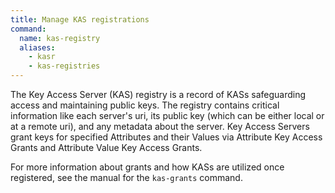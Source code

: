 ```yaml
---
title: Manage KAS registrations
command:
  name: kas-registry
  aliases:
    - kasr
    - kas-registries
---
```


The Key Access Server (KAS) registry is a record of KASs safeguarding access and maintaining public keys.
The registry contains critical information like each server's uri, its public key (which can be
either local or at a remote uri), and any metadata about the server. Key Access Servers grant keys
for specified Attributes and their Values via Attribute Key Access Grants and Attribute Value Key
Access Grants.

For more information about grants and how KASs are utilized once registered, see the manual for the
`kas-grants` command.
